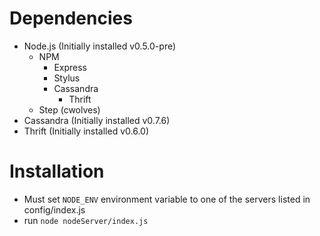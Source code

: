 Dependencies
============
- Node.js (Initially installed v0.5.0-pre)
	- NPM
		- Express
		- Stylus
		- Cassandra
			- Thrift
	- Step (cwolves)
- Cassandra (Initially installed v0.7.6)
- Thrift (Initially installed v0.6.0)

Installation
============
- Must set `NODE_ENV` environment variable to one of the servers listed in config/index.js
- run `node nodeServer/index.js`